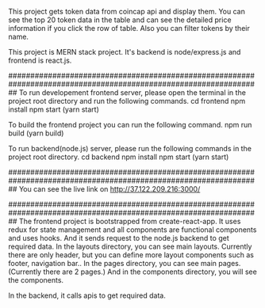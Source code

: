 This project gets token data from coincap api and display them.
You can see the top 20 token data in the table and can see the detailed price information if you click the row of table.
Also you can filter tokens by their name.

This project is MERN stack project.
It's backend is node/express.js and frontend is react.js.

##################################################################################################################
To run developement frontend server, please open the terminal in the project root directory and run the following commands.
cd frontend
npm install
npm start (yarn start)

To build the frontend project you can run the following command.
npm run build (yarn build)

To run backend(node.js) server, please run the following commands in the project root directory.
cd backend
npm install
npm start (yarn start)

##################################################################################################################
You can see the live link on http://37.122.209.216:3000/

##################################################################################################################
The frontend project is bootstrapped from create-react-app.
It uses redux for state management and all components are functional components and uses hooks.
And it sends request to the node.js backend to get required data.
In the layouts directory, you can see main layouts.
Currently there are only header, but you can define more layout components such as footer, navigation bar..
In the pages directory, you can see main pages. (Currently there are 2 pages.)
And in the components directory, you will see the components.

In the backend, it calls apis to get required data.